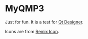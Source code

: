 # MyQMP3

Just for fun. It is a test for [Qt Designer](https://doc.qt.io/qt-5/qtdesigner-manual.html).

Icons are from [Remix Icon](https://remixicon.com/).
